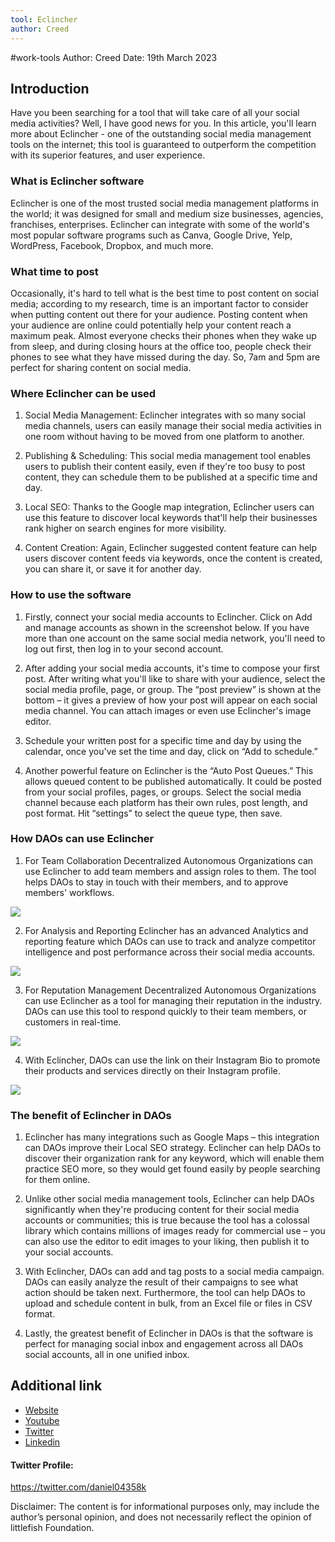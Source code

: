 ```yaml
---
tool: Eclincher
author: Creed
---
```

#work-tools
Author: Creed
Date:  19th March 2023

## Introduction

Have you been searching for a tool that will take care of all your social media activities? Well, I have good news for you. In this article, you'll learn more about Eclincher - one of the outstanding social media management tools on the internet; this tool is guaranteed to outperform the competition with its superior features, and user experience.

### What is Eclincher software 

Eclincher is one of the most trusted social media management platforms in the world; it was designed for small and medium size businesses, agencies, franchises, enterprises. Eclincher can integrate with some of the world's most popular software programs such as Canva, Google Drive, Yelp, WordPress, Facebook, Dropbox, and much more.


### What time to post

Occasionally, it's hard to tell what is the best time to post content on social media; according to my research, time is an important factor to consider when putting content out there for your audience. Posting content when your audience are online could potentially help your content reach a maximum peak. Almost everyone checks their phones when they wake up from sleep, and during closing hours at the office too, people check their phones to see what they have missed during the day. So, 7am and 5pm are perfect for sharing content on social media.


### Where Eclincher can be used

1. Social Media Management:
Eclincher integrates with so many social media channels, users can easily manage 
their social media activities in one room without having to be moved from one platform to another.

2. Publishing & Scheduling:
This social media management tool enables users to publish their content easily, even if they're too busy to post content, they can schedule them to be published at a specific time and day. 


3. Local SEO:
Thanks to the Google map integration, Eclincher users can use this feature to discover local keywords that'll help their businesses rank higher on search engines for more visibility.

4. Content Creation:
Again, Eclincher suggested content feature can help users discover content feeds via keywords, once the content is created, you can share it, or save it for another day.

### How to use the software

1. Firstly, connect your social media accounts to Eclincher. Click on Add and manage accounts as shown in the screenshot below. If you have more than one account on the same social media network, you'll need to log out first, then log in to your second account.

2. After adding your social media accounts, it's time to compose your first post. After writing what you'll like to share with your audience, select the social media profile, page, or group. The “post preview” is shown at the bottom – it gives a preview of how your post will appear on each social media channel. You can attach images or even use Eclincher's image editor. 

3. Schedule your written post for a specific time and day by using the calendar, once you've set the time and day, click on “Add to schedule.”

4. Another powerful feature on Eclincher is the “Auto Post Queues.” This allows queued content to be published automatically. It could be posted from your social profiles, pages, or groups. Select the social media channel because each platform has their own rules, post length, and post format. Hit “settings” to select the queue type, then save. 

### How DAOs can use Eclincher

1. For Team Collaboration
Decentralized Autonomous Organizations can use Eclincher to add team members and assign roles to them. The tool helps DAOs to stay in touch with their members, and to approve members' workflows.

![](https://i.imgur.com/EmqNCCC.png)


2. For Analysis and Reporting 
Eclincher has an advanced Analytics and reporting feature which DAOs can use to track and analyze competitor intelligence and post performance across their social media accounts.

![](https://i.imgur.com/5FRwSa1.png)


3. For Reputation Management
Decentralized Autonomous Organizations can use Eclincher as a tool for managing their reputation in the industry. DAOs can use this tool to respond quickly to their team members, or customers in real-time.

![](https://i.imgur.com/2o3kvrn.png)


4. With Eclincher, DAOs can use the link on their Instagram Bio to promote their products and services directly on their Instagram profile.

![](https://i.imgur.com/MMp7KWX.png)


### The benefit of Eclincher in DAOs

1. Eclincher has many integrations such as Google Maps – this integration can DAOs improve their Local SEO strategy. 
Eclincher can help DAOs to discover their organization rank for any keyword, which will enable them practice SEO more, so they would get found easily by people searching for them online.

2. Unlike other social media management tools, Eclincher can help DAOs significantly when they're producing content for their social media accounts or communities; this is true because the tool has a colossal library which contains millions of images ready for commercial use – you can also use the editor to edit images to your liking, then publish it to your social accounts.

3. With Eclincher, DAOs can add and tag posts to a social media campaign. DAOs can easily analyze the result of their campaigns to see what action should be taken next. Furthermore, the tool can help DAOs to upload and schedule content in bulk, from an Excel file or files in CSV format.

4. Lastly, the greatest benefit of Eclincher in DAOs is that the software is perfect for managing social inbox and engagement across all DAOs social accounts, all in one unified inbox.

## Additional link
* [Website](https://eclincher.com/)
* [Youtube](https://www.youtube.com/user/eClincher)
* [ Twitter](https://twitter.com/eclincher)
* [ Linkedin](https://linkedin.com/company/eclincher)

#### Twitter Profile:

https://twitter.com/daniel04358k

Disclaimer: The content is for informational purposes only, may include the author’s personal opinion, and does not necessarily reflect the opinion of littlefish Foundation.